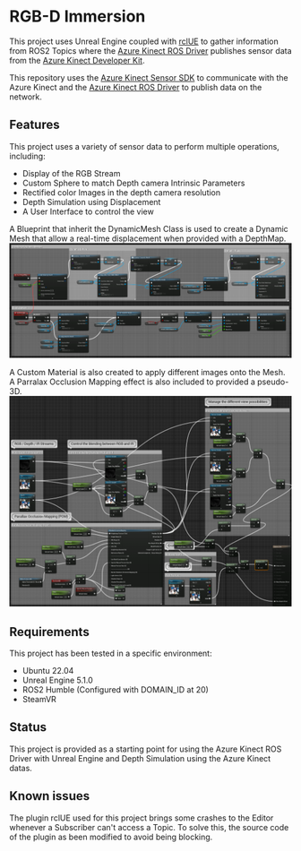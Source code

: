 # RGB-D Immersion

This project uses Unreal Engine coupled with [rclUE](https://rclue.readthedocs.io/en/latest/) to gather information from ROS2 Topics where the [Azure Kinect ROS Driver](https://github.com/microsoft/Azure_Kinect_ROS_Driver) publishes sensor data from the [Azure Kinect Developer Kit](https://azure.microsoft.com/en-us/services/kinect-dk/).

This repository uses the [Azure Kinect Sensor SDK](https://github.com/microsoft/Azure-Kinect-Sensor-SDK) to communicate with the Azure Kinect and the [Azure Kinect ROS Driver](https://github.com/microsoft/Azure_Kinect_ROS_Driver) to publish data on the network.

## Features

This project uses a variety of sensor data to perform multiple operations, including:

- Display of the RGB Stream
- Custom Sphere to match Depth camera Intrinsic Parameters
- Rectified color Images in the depth camera resolution
- Depth Simulation using Displacement
- A User Interface to control the view

A Blueprint that inherit the DynamicMesh Class is used to create a Dynamic Mesh that allow a real-time displacement when provided with a DepthMap.
![Alt text](Dynamic_Blueprint.png?raw=true "Dynamic Mesh Blueprint")

A Custom Material is also created to apply different images onto the Mesh. A Parralax Occlusion Mapping effect is also included to provided a pseudo-3D.
![Alt text](Material.png?raw=true "Custom Material")

## Requirements

This project has been tested in a specific environment:

- Ubuntu 22.04
- Unreal Engine 5.1.0
- ROS2 Humble (Configured with DOMAIN_ID at 20)
- SteamVR

## Status

This project is provided as a starting point for using the Azure Kinect ROS Driver with Unreal Engine and Depth Simulation using the Azure Kinect datas.

## Known issues

The plugin rclUE used for this project brings some crashes to the Editor whenever a Subscriber can't access a Topic.
To solve this, the source code of the plugin as been modified to avoid being blocking.
